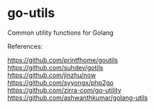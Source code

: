 # go-utils
Common utility functions for Golang

References:

https://github.com/printfhome/goutils<br>
https://github.com/suhdev/gotils<br>
https://github.com/jinzhu/now<br>
https://github.com/syyongx/php2go<br>
https://github.com/zirra-com/go-utility<br>
https://github.com/ashwanthkumar/golang-utils<br>
